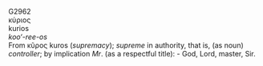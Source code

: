 G2962  
κύριος  
kurios  
*koo‘-ree-os*  
From κῦρος kuros (*supremacy*); *supreme* in authority, that is, (as
noun) *controller*; by implication *Mr*. (as a respectful title): - God,
Lord, master, Sir.  
